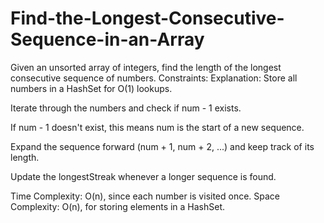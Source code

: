 # Find-the-Longest-Consecutive-Sequence-in-an-Array
Given an unsorted array of integers, find the length of the longest consecutive sequence of numbers.  Constraints:
Explanation:
Store all numbers in a HashSet for O(1) lookups.

Iterate through the numbers and check if num - 1 exists.

If num - 1 doesn't exist, this means num is the start of a new sequence.

Expand the sequence forward (num + 1, num + 2, ...) and keep track of its length.

Update the longestStreak whenever a longer sequence is found.

Time Complexity: O(n), since each number is visited once.
Space Complexity: O(n), for storing elements in a HashSet.
